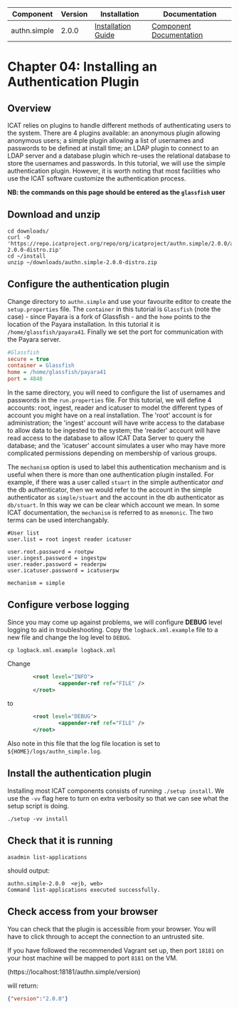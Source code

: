 | Component     | Version | Installation                                                                                  | Documentation |
| ---------     | ------- | ------------                                                                                  | ------------- |
| authn.simple  | 2.0.0   | [Installation Guide](https://repo.icatproject.org/site/authn/simple/2.0.0/installation.html)  | [Component Documentation](https://repo.icatproject.org/site/authn/simple/2.0.0/index.html) |

Chapter 04: Installing an Authentication Plugin
==============================================

Overview
--------

ICAT relies on plugins to handle different methods of authenticating users to the system. There are 4 plugins available: an anonymous plugin allowing anonymous users; a simple plugin allowing a list of usernames and passwords to be defined at install time; an LDAP plugin to connect to an LDAP server and a database plugin which re-uses the relational database to store the usernames and passwords. In this tutorial, we will use the simple authentication plugin. However, it is worth noting that most facilities who use the ICAT software customize the authentication process.

**NB: the commands on this page should be entered as the `glassfish` user**

Download and unzip
------------------

```Shell
cd downloads/
curl -O 'https://repo.icatproject.org/repo/org/icatproject/authn.simple/2.0.0/authn.simple-2.0.0-distro.zip'
cd ~/install
unzip ~/downloads/authn.simple-2.0.0-distro.zip
```

Configure the authentication plugin
-----------------------------------

Change directory to `authn.simple` and use your favourite editor to create the `setup.properties` file. The `container` in this tutorial is `Glassfish` (note the case) - since Payara is a fork of Glassfish - and the `home` points to the location of the Payara installation. In this tutorial it is `/home/glassfish/payara41`. Finally we set the port for communication with the Payara server.

```INI
#Glassfish
secure = true
container = Glassfish
home = /home/glassfish/payara41
port = 4848
```

In the same directory, you will need to configure the list of usernames and passwords in the `run.properties` file. For this tutorial, we will define 4 accounts: root, ingest, reader and icatuser to model the different types of account you might have on a real installation. The 'root' account is for administration; the 'ingest' account will have write access to the database to allow data to be ingested to the system; the 'reader' account will have read access to the database to allow ICAT Data Server to query the database; and the 'icatuser' account simulates a user who may have more complicated permissions depending on membership of various groups.

The `mechanism` option is used to label this authentication mechanism and is useful when there is more than one authentication plugin installed. For example, if there was a user called `stuart` in the simple authenticator *and* the db authenticator, then we would refer to the account in the simple authenticator as `simple/stuart` and the account in the db authenticator as `db/stuart`. In this way we can be clear which account we mean. In some ICAT documentation, the `mechanism` is referred to as `mnemonic`. The two terms can be used interchangably.

```Shell
#User list
user.list = root ingest reader icatuser

user.root.password = rootpw
user.ingest.password = ingestpw
user.reader.password = readerpw
user.icatuser.password = icatuserpw

mechanism = simple
```

Configure verbose logging
-------------------------

Since you may come up against problems, we will configure **DEBUG** level logging to aid in troubleshooting. Copy the `logback.xml.example` file to a new file and change the log level to `DEBUG`.


```Shell
cp logback.xml.example logback.xml
```

Change

```XML
        <root level="INFO">
                <appender-ref ref="FILE" />
        </root>
```
to
```XML
        <root level="DEBUG">
                <appender-ref ref="FILE" />
        </root>
```

Also note in this file that the log file location is set to `${HOME}/logs/authn_simple.log`.

Install the authentication plugin
---------------------------------

Installing most ICAT components consists of running `./setup install`. We use the `-vv` flag here to turn on extra verbosity so that we can see what the setup script is doing.

```Shell
./setup -vv install
```

Check that it is running
------------------------

```Shell
asadmin list-applications
```
should output:
```
authn.simple-2.0.0  <ejb, web>
Command list-applications executed successfully.
```

Check access from your browser
------------------------------

You can check that the plugin is accessible from your browser. You will have to click through to accept the connection to an untrusted site.

If you have followed the recommended Vagrant set up, then port `18181` on your host machine will be  mapped to port `8181` on the VM.

(https://localhost:18181/authn.simple/version)

will return:
```JSON
{"version":"2.0.0"}
```
